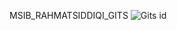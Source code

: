 MSIB_RAHMATSIDDIQI_GITS
![Gits id](https://user-images.githubusercontent.com/90300486/218515917-67cec18d-6cf3-460f-9c4b-ef87f8cc29cc.jpg)
